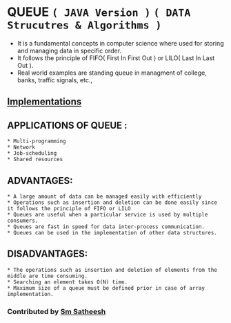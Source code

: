 # QUEUE `( JAVA Version )` `( DATA Strucutres & Algorithms )`

* It is a fundamental concepts in computer science where used for storing and managing data in specific order.
* It follows the principle of FIFO( First In First Out ) or LILO( Last In Last Out ).
* Real world examples are standing queue in managment of college, banks, traffic signals, etc.,

## [Implementations]( https://github.com/smsatheesh/DSA-in-JAVA-with-Problems/tree/main/DATA%20STRUCTURES/Queue/Linear%20Queue/Implementations )

## APPLICATIONS OF QUEUE :
	
	* Multi-programming
	* Network
	* Job-scheduling
	* Shared resources
	
## ADVANTAGES:

	* A large amount of data can be managed easily with efficiently
	* Operations such as insertion and deletion can be done easily since it follows the principle of FIFO or LILO
	* Queues are useful when a particular service is used by multiple consumers.
	* Queues are fast in speed for data inter-process communication.
	* Queues can be used in the implementation of other data structures.
	
## DISADVANTAGES:

	* The operations such as insertion and deletion of elements from the middle are time consuming.
	* Searching an element takes O(N) time.
	* Maximum size of a queue must be defined prior in case of array implementation.

### Contributed by [Sm Satheesh]( https://github.com/smsatheesh )